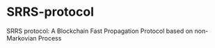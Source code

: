 # SRRS-protocol
SRRS protocol: A Blockchain Fast Propagation Protocol based on non-Markovian Process
